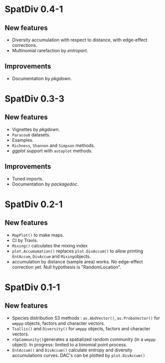 # SpatDiv 0.4-1

## New features

* Diversity accumulation with respect to distance, with edge-effect corrections.
* Multinomial rarefaction by _entropart_.

## Improvements

* Documentation by _pkgdown_.


# SpatDiv 0.3-3

## New features

* Vignettes by _pkgdown_.
* `Paracou6` datasets.
* Examples.
* `Richness`, `Shannon` and `Simpson` methods.
* _ggplot_ support with `autoplot` methods.

## Improvements

* Tuned imports.
* Documentation by _packagedoc_.


# SpatDiv 0.2-1

## New features

* `MapPlot()` to make maps.
* CI by Travis.
* `Mixing()` calculates the mixing index
* `plot.Accumumation()` replaces `plot.DivAccum()` to allow printing `EntAccum`, `DivAccum` and `Mixing`objects.
* accumulation by distance (sample area) works. No edge-effect correction yet. Null hypothesis is "RandomLocation".


# SpatDiv 0.1-1

## New features

* Species distribution S3 methods : `as.AbdVector()`, `as.ProbaVector()` for `wmppp` objects, factors and character vectors.
* `Tsallis()` and `Diversity()` for `wmppp` objects, factors and character vectors.
* `rSpCommunity()`generates a spatialized random community (in a `wmppp` object). In progress: limited to a binomial point process.
* `EntAccum()` and `DivAccum()` calculate entropy and diversity accumulations curves. DAC's can be plotted by `plot.DivAccum()`

